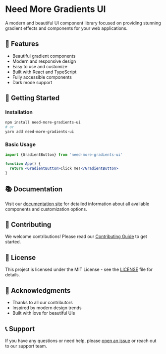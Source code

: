 # Need More Gradients UI

A modern and beautiful UI component library focused on providing stunning gradient effects and components for your web applications.

## 🎨 Features

- Beautiful gradient components
- Modern and responsive design
- Easy to use and customize
- Built with React and TypeScript
- Fully accessible components
- Dark mode support

## 🚀 Getting Started

### Installation

```bash
npm install need-more-gradients-ui
# or
yarn add need-more-gradients-ui
```

### Basic Usage

```jsx
import {GradientButton} from 'need-more-gradients-ui'

function App() {
  return <GradientButton>Click me!</GradientButton>
}
```

## 📚 Documentation

Visit our [documentation site](https://need-more-gradients-ui.com) for detailed information about all available components and customization options.

## 🤝 Contributing

We welcome contributions! Please read our [Contributing Guide](CONTRIBUTING.md) to get started.

## 📝 License

This project is licensed under the MIT License - see the [LICENSE](LICENSE) file for details.

## 🙏 Acknowledgments

- Thanks to all our contributors
- Inspired by modern design trends
- Built with love for beautiful UIs

## 📞 Support

If you have any questions or need help, please [open an issue](https://github.com/your-username/need-more-gradients-ui/issues) or reach out to our support team.
